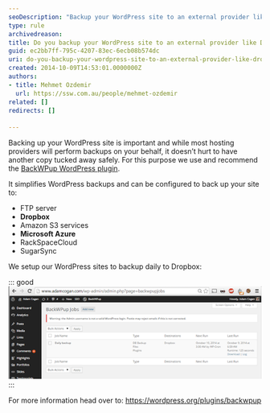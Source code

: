 ```yaml
---
seoDescription: "Backup your WordPress site to an external provider like Dropbox using the BackWPup plugin for secure and automated daily backups."
type: rule
archivedreason: 
title: Do you backup your WordPress site to an external provider like Dropbox?
guid: ec2bb7ff-795c-4207-83ec-6ecb08b574dc
uri: do-you-backup-your-wordpress-site-to-an-external-provider-like-dropbox
created: 2014-10-09T14:53:01.0000000Z
authors:
- title: Mehmet Ozdemir
  url: https://ssw.com.au/people/mehmet-ozdemir
related: []
redirects: []

---
```


Backing up your WordPress site is important and while most hosting providers will perform backups on your behalf, it doesn’t hurt to have another copy tucked away safely. For this purpose we use and recommend the     [BackWPup WordPress plugin](https://wordpress.org/plugins/backwpup).

<!--endintro-->

It simplifies WordPress backups and can be configured to back up your site to:


* FTP server
* **Dropbox**
* Amazon S3 services
* **Microsoft Azure**
* RackSpaceCloud
* SugarSync



We setup our WordPress sites to backup daily to Dropbox:


::: good  
![Figure: AdamCogan.com blog backs up daily to Dropbox](wp-dropbox.png)  
:::

For more information head over to: https://wordpress.org/plugins/backwpup
